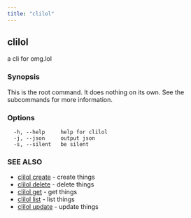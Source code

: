 ```yaml
---
title: "clilol"
---
```

## clilol

a cli for omg.lol

### Synopsis

This is the root command. It does nothing on its own.
See the subcommands for more information.

### Options

```
  -h, --help     help for clilol
  -j, --json     output json
  -s, --silent   be silent
```

### SEE ALSO

* [clilol create](clilol_create.md)	 - create things
* [clilol delete](clilol_delete.md)	 - delete things
* [clilol get](clilol_get.md)	 - get things
* [clilol list](clilol_list.md)	 - list things
* [clilol update](clilol_update.md)	 - update things

